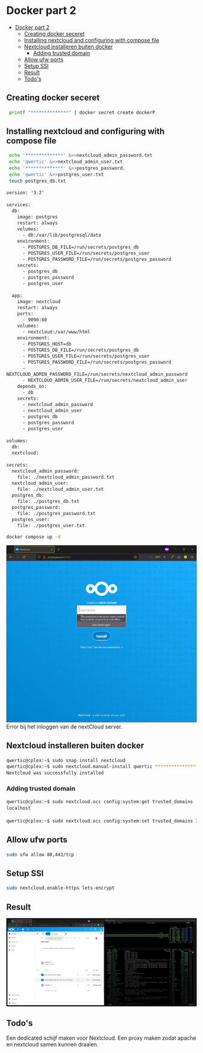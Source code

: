 # Docker part 2

- [Docker part 2](#docker-part-2)
  - [Creating docker seceret](#creating-docker-seceret)
  - [Installing nextcloud and configuring with compose file](#installing-nextcloud-and-configuring-with-compose-file)
  - [Nextcloud installeren buiten docker](#nextcloud-installeren-buiten-docker)
    - [Adding trusted domain](#adding-trusted-domain)
  - [Allow ufw ports](#allow-ufw-ports)
  - [Setup SSl](#setup-ssl)
  - [Result](#result)
  - [Todo's](#todos)

## Creating docker seceret

```bash
 printf "**************" | docker secret create dockerP
```

## Installing nextcloud and configuring with compose file

```bash
 echo '**************' &>>nextcloud_admin_password.txt
 echo 'qwertic' &>>nextcloud_admin_user.txt
 echo '**************' &>>postgres_password.
 echo 'qwertic' &>>postgres_user.txt
 touch postgres_db.txt
```

```text
version: '3.2'

services:
  db:
    image: postgres
    restart: always
    volumes:
      - db:/var/lib/postgresql/data
    environment:
      - POSTGRES_DB_FILE=/run/secrets/postgres_db
      - POSTGRES_USER_FILE=/run/secrets/postgres_user
      - POSTGRES_PASSWORD_FILE=/run/secrets/postgres_password
    secrets:
      - postgres_db
      - postgres_password
      - postgres_user

  app:
    image: nextcloud
    restart: always
    ports:
      - 9090:80
    volumes:
      - nextcloud:/var/www/html
    environment:
      - POSTGRES_HOST=db
      - POSTGRES_DB_FILE=/run/secrets/postgres_db
      - POSTGRES_USER_FILE=/run/secrets/postgres_user
      - POSTGRES_PASSWORD_FILE=/run/secrets/postgres_password
      - NEXTCLOUD_ADMIN_PASSWORD_FILE=/run/secrets/nextcloud_admin_password
      - NEXTCLOUD_ADMIN_USER_FILE=/run/secrets/nextcloud_admin_user
    depends_on:
      - db
    secrets:
      - nextcloud_admin_password
      - nextcloud_admin_user
      - postgres_db
      - postgres_password
      - postgres_user

volumes:
  db:
  nextcloud:

secrets:
  nextcloud_admin_password:
    file: ./nextcloud_admin_password.txt
  nextcloud_admin_user:
    file: ./nextcloud_admin_user.txt
  postgres_db:
    file: ./postgres_db.txt
  postgres_password:
    file: ./postgres_password.txt
  postgres_user:
    file: ./postgres_user.txt
```

```bash 
docker compose up -d
```

![NextCloud](./images/nextCloud.PNG)
Error bij het inloggen van de nextCloud server.

## Nextcloud installeren buiten docker

```bash
qwertic@cplex:~$ sudo snap install nextcloud
qwertic@cplex:~$ sudo nextcloud.manual-install qwertic *****************
Nextcloud was successfully installed
```

### Adding trusted domain

```bash
qwertic@cplex:~$ sudo nextcloud.occ config:system:get trusted_domains
localhost

qwertic@cplex:~$ sudo nextcloud.occ config:system:set trusted_domains 1 --value=cloud.jorisduyse.com
```

## Allow ufw ports

```bash
sudo ufw allow 80,443/tcp
```

## Setup SSl

```bash
sudo nextcloud.enable-https lets-encrypt
```

## Result

![Result nextcloud server](./images/workingNextcloud.PNG)

## Todo's

Een dedicated schijf maken voor Nextcloud.
Een proxy maken zodat apache en nextcloud samen kunnen draaien.